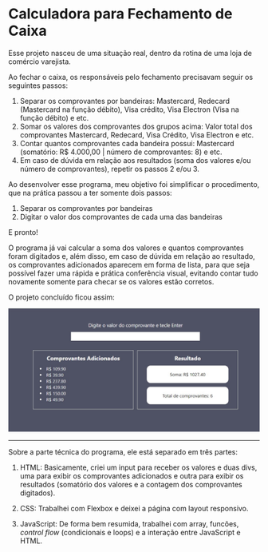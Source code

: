 # Calculadora para Fechamento de Caixa

Esse projeto nasceu de uma situação real, dentro da rotina de uma loja de comércio varejista.

Ao fechar o caixa, os responsáveis pelo fechamento precisavam seguir os seguintes passos:

1. Separar os comprovantes por bandeiras: Mastercard, Redecard (Mastercard na função débito), Visa crédito, Visa Electron (Visa na função débito) e etc.
2. Somar os valores dos comprovantes dos grupos acima: Valor total dos comprovantes Mastercard, Redecard, Visa Crédito, Visa Electron e etc.
3. Contar quantos comprovantes cada bandeira possui: Mastercard (somatório: R$ 4.000,00 | número de comprovantes: 8) e etc.
4. Em caso de dúvida em relação aos resultados (soma dos valores e/ou número de comprovantes), repetir os passos 2 e/ou 3.

Ao desenvolver esse programa, meu objetivo foi simplificar o procedimento, que na prática passou a ter somente dois passos:

1. Separar os comprovantes por bandeiras
2. Digitar o valor dos comprovantes de cada uma das bandeiras

E pronto!

O programa já vai calcular a soma dos valores e quantos comprovantes foram digitados e, além disso, em caso de dúvida em relação ao resultado, os comprovantes adicionados aparecem em forma de lista, para que seja possível fazer uma rápida e prática conferência visual, evitando contar tudo novamente somente para checar se os valores estão corretos.

O projeto concluído ficou assim:

![Calculadora](img.jpg)

***

Sobre a parte técnica do programa, ele está separado em três partes:

1. HTML: Basicamente, criei um input para receber os valores e duas divs, uma para exibir os comprovantes adicionados e outra para exibir os resultados (somatório dos valores e a contagem dos comprovantes digitados).

2. CSS: Trabalhei com Flexbox e deixei a página com layout responsivo.

3. JavaScript: De forma bem resumida, trabalhei com array, funcões, *control flow* (condicionais e loops) e a interação entre JavaScript e HTML.

